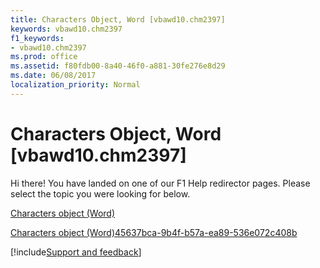 ```yaml
---
title: Characters Object, Word [vbawd10.chm2397]
keywords: vbawd10.chm2397
f1_keywords:
- vbawd10.chm2397
ms.prod: office
ms.assetid: f80fdb00-8a40-46f0-a881-30fe276e8d29
ms.date: 06/08/2017
localization_priority: Normal
---
```



# Characters Object, Word [vbawd10.chm2397]

Hi there! You have landed on one of our F1 Help redirector pages. Please select the topic you were looking for below.

[Characters object (Word)](https://msdn.microsoft.com/library/6d22ae7a-128d-134d-9136-1cdd5a8d9941%28Office.15%29.aspx)

[Characters object (Word)45637bca-9b4f-b57a-ea89-536e072c408b](https://msdn.microsoft.com/library/45637bca-9b4f-b57a-ea89-536e072c408b%28Office.15%29.aspx)

[!include[Support and feedback](~/includes/feedback-boilerplate.md)]